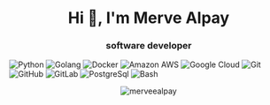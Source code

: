 
<h1 align="center">Hi 👋, I'm Merve Alpay</h1>
<h3 align="center">software developer</h3>


![Python](https://img.shields.io/badge/-Python-black?style=flat-square&logo=Python)
![Golang](https://img.shields.io/badge/-Golang-black?style=flat-square&logo=go)
![Docker](https://img.shields.io/badge/-Docker-black?style=flat-square&logo=docker)
![Amazon AWS](https://img.shields.io/badge/Amazon%20AWS-black?style=flat-square&logo=amazon-aws)
![Google Cloud](https://img.shields.io/badge/Google%20Cloud-black?style=flat-square&logo=google-cloud)
![Git](https://img.shields.io/badge/-Git-black?style=flat-square&logo=git)
![GitHub](https://img.shields.io/badge/-GitHub-black?style=flat-square&logo=github)
![GitLab](https://img.shields.io/badge/-GitLab-black?style=flat-square&logo=gitlab)
![PostgreSql](https://img.shields.io/badge/-PostgreSQL-black?style=flat-square&=PostgreSQL)
![Bash](https://img.shields.io/badge/-Bash-black?style=flat-square&logo=gnu-bash)
<p align="center"><img align="center" src="https://github-readme-statsv2.vercel.app/api?username=merveealpay&show_icons=true&theme=tokyonight&include_all_commits=true&count_private=true" alt="merveealpay" /></p>

